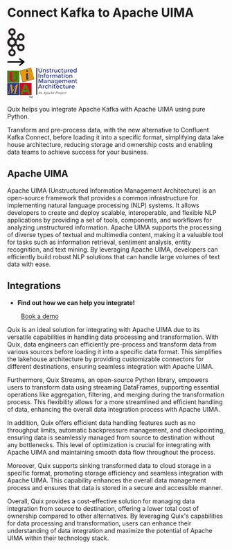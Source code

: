 # Connect Kafka to Apache UIMA

<div class="connect-images cards blog-grid-card" markdown>
<div>
<img src="../images/kafka_logo.png" width="40px" />
</div>
<div>
<img src="../images/arrow.svg" width="40px" />
</div>
<div>
<img src="./images/apache-uima_1.jpg" />
</div>
</div>

Quix helps you integrate Apache Kafka with Apache UIMA using pure Python.

Transform and pre-process data, with the new alternative to Confluent Kafka Connect, before loading it into a specific format, simplifying data lake house architecture, reducing storage and ownership costs and enabling data teams to achieve success for your business.

## Apache UIMA

Apache UIMA (Unstructured Information Management Architecture) is an open-source framework that provides a common infrastructure for implementing natural language processing (NLP) systems. It allows developers to create and deploy scalable, interoperable, and flexible NLP applications by providing a set of tools, components, and workflows for analyzing unstructured information. Apache UIMA supports the processing of diverse types of textual and multimedia content, making it a valuable tool for tasks such as information retrieval, sentiment analysis, entity recognition, and text mining. By leveraging Apache UIMA, developers can efficiently build robust NLP solutions that can handle large volumes of text data with ease.

## Integrations

<div class="grid cards" markdown>

- __Find out how we can help you integrate!__

    <a class="md-button md-button--primary" href="https://share.hsforms.com/1iW0TmZzKQMChk0lxd_tGiw4yjw2?__hstc=175542013.2303933fbd746c0ac86d9ccbe9bc9100.1728383268831.1729603416735.1729620918855.31&__hssc=175542013.1.1729620918855&__hsfp=2132701734" target="_blank" style="margin:.5rem;">Book a demo</a>

</div>


Quix is an ideal solution for integrating with Apache UIMA due to its versatile capabilities in handling data processing and transformation. With Quix, data engineers can efficiently pre-process and transform data from various sources before loading it into a specific data format. This simplifies the lakehouse architecture by providing customizable connectors for different destinations, ensuring seamless integration with Apache UIMA.

Furthermore, Quix Streams, an open-source Python library, empowers users to transform data using streaming DataFrames, supporting essential operations like aggregation, filtering, and merging during the transformation process. This flexibility allows for a more streamlined and efficient handling of data, enhancing the overall data integration process with Apache UIMA.

In addition, Quix offers efficient data handling features such as no throughput limits, automatic backpressure management, and checkpointing, ensuring data is seamlessly managed from source to destination without any bottlenecks. This level of optimization is crucial for integrating with Apache UIMA and maintaining smooth data flow throughout the process.

Moreover, Quix supports sinking transformed data to cloud storage in a specific format, promoting storage efficiency and seamless integration with Apache UIMA. This capability enhances the overall data management process and ensures that data is stored in a secure and accessible manner.

Overall, Quix provides a cost-effective solution for managing data integration from source to destination, offering a lower total cost of ownership compared to other alternatives. By leveraging Quix's capabilities for data processing and transformation, users can enhance their understanding of data integration and maximize the potential of Apache UIMA within their technology stack.

